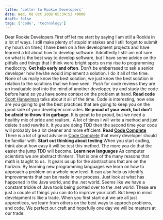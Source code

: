```yaml
---
title: 'Letter to Rookie Developers'
date: Wed, 08 Oct 2008 05:34:53 +0000
draft: false
tags: ['code', 'technology']
---
```


Dear Rookie Developers First off let me start by saying I am still a Rookie in a lot of ways. I still make plenty of stupid mistakes and I still forget to submit my hours on time:) I have been on a few development projects and have learned a lot about how to develop software. Admittedly I still am not sure on what is the best way to develop software, but I have some advice on the pitfalls and things that I think were bright spots on my rise to programming mediocrity. **Get help early and often.** Don't be embarrased to ask a senior developer how he/she would implement a solution. I do it all of the time. None of us really know the best solution, we just know the best solution in relation to the solutions that we have seen.  Push for code reviews they are an invaluable tool into the mind of another developer, try and study the code before hand so you have some context on the problem at hand. **Read code** [Scott Hanselman](http://www.hanselman.com/blog/CategoryView.aspx?category=Source+Code) talks about it all of the time. Code is interesting, how else are you going to get the best practices that are going to keep you on the good side of your developer comrades. **Be proud of your work, but don't be afraid to throw it in garbage.** It is great to be proud, but we need a healthy mix of pride and realism.  A lot of times I will write a method and just delete it and rewrite it. It you are doing TDD then the second time your code will probably be a lot cleaner and more efficient. **Read [Code Complete](http://cc2e.com/)** There is a lot of great advice in [Code Complete](http://cc2e.com/) that every developer should be familiar with. **Start out thinking about testing** When you start coding, think about how easy it will be test this method. The more you do that the easier the jump TDD will become. **Learn new languages** As computer scientists we are abstract thinkers. That is one of the many reasons that math is taught to us.  It gears us up for the abstractions that are on the horizon. By learning new programming languages we learn on how to approach a problem on a whole new level. It can also help us identify improvements that can be made in our process. Just look at what has happened in the Java world, and the .net world. Seems like we have a constant trickle of Java tools being ported over to the .net world. These are just a couple of things you can do to improve your craft. But keep in mind development is like a trade. When you first start out we are all just apprentices, we learn from others on the best ways to approch problems, and code. We perfect our craft and hopefully one day we will be masters at our trade.